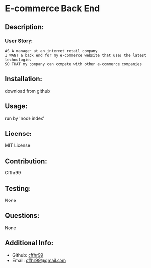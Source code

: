 # E-commerce Back End
  ## Description:
  ### User Story:
 ```
 AS A manager at an internet retail company  
 I WANT a back end for my e-commerce website that uses the latest technologies  
 SO THAT my company can compete with other e-commerce companies  
```
  ## Installation:
  download from github
  ## Usage:
  run by 'node index'
  ## License:
  MIT License
  ## Contribution:
  Cffhr99
  ## Testing:
  None
  ## Questions:
  None
  ## Additional Info:
  - Github: [cffhr99](https://github.com/cffhr99)
  - Email: cffhr99@gmail.com
